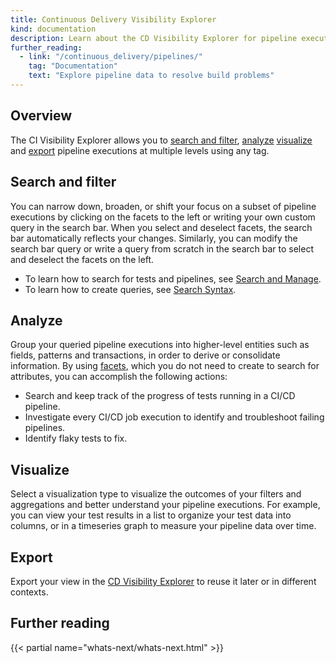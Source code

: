 ```yaml
---
title: Continuous Delivery Visibility Explorer
kind: documentation
description: Learn about the CD Visibility Explorer for pipeline executions.
further_reading:
  - link: "/continuous_delivery/pipelines/"
    tag: "Documentation"
    text: "Explore pipeline data to resolve build problems"
---
```


## Overview

The CI Visibility Explorer allows you to [search and filter](#search-and-filter), [analyze](#analyze) [visualize](#visualize) and [export](#export) pipeline executions at multiple levels using any tag.

## Search and filter

You can narrow down, broaden, or shift your focus on a subset of pipeline executions by clicking on the facets to the left or writing your own custom query in the search bar. When you select and deselect facets, the search bar automatically reflects your changes. Similarly, you can modify the search bar query or write a query from scratch in the search bar to select and deselect the facets on the left.

- To learn how to search for tests and pipelines, see [Search and Manage][1].
- To learn how to create queries, see [Search Syntax][2].

## Analyze

Group your queried pipeline executions into higher-level entities such as fields, patterns and transactions, in order to derive or consolidate information. By using [facets][3], which you do not need to create to search for attributes, you can accomplish the following actions:

- Search and keep track of the progress of tests running in a CI/CD pipeline.
- Investigate every CI/CD job execution to identify and troubleshoot failing pipelines.
- Identify flaky tests to fix.

## Visualize

Select a visualization type to visualize the outcomes of your filters and aggregations and better understand your  pipeline executions. For example, you can view your test results in a list to organize your test data into columns, or in a timeseries graph to measure your pipeline data over time.

## Export

Export your view in the [CD Visibility Explorer][4] to reuse it later or in different contexts.

## Further reading

{{< partial name="whats-next/whats-next.html" >}}

[1]: /continuous_delivery/search
[2]: /continuous_delivery/explorer/search_syntax
[3]: /continuous_delivery/explorer/facets
[4]: https://app.datadoghq.com/cd/executions